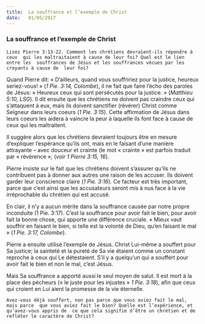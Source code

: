 ```yaml
---
title:  La souffrance et l’exemple de Christ
date:   01/05/2017
---
```


### La souffrance et l’exemple de Christ

`Lisez Pierre 3:13-22. Comment les chrétiens devraient-ils répondre à ceux  qui les maltraitaient à cause de leur foi? Quel est le lien entre les  souffrances de Jésus et les souffrances vécues par les croyants à cause de  leur foi?`

Quand Pierre dit: « D’ailleurs, quand vous souffririez pour la justice, heureux  seriez-vous! » (*1 Pie. 3:14, Colombe*), il ne fait que faire l’écho des paroles de  Jésus: « Heureux ceux qui sont persécutés pour la justice. » (*Matthieu 5:10,  LSG*). Il dit ensuite que les chrétiens ne doivent pas craindre ceux qui  s’attaquent à eux, mais ils doivent sanctifier (révérer) Christ comme Seigneur  dans leurs coeurs (*1 Pie. 3:15*). Cette affirmation de Jésus dans leurs coeurs  les aidera à vaincre la peur à laquelle ils font face à cause de ceux qui les  maltraitent.

Il suggère alors que les chrétiens devraient toujours être en mesure d’expliquer l’espérance qu’ils ont, mais en le faisant d’une manière attrayante  – avec douceur et crainte (le mot « crainte » est parfois traduit par «  révérence »; (*voir 1 Pierre 3:15, 16*). 

Pierre insiste sur le fait que les chrétiens doivent s’assurer qu’ils ne contribuent pas à donner aux autres une raison de les accuser. Ils doivent garder leur conscience claire (*1 Pie. 3:16*). Ce facteur est très important, parce que c’est ainsi que les accusateurs seront mis à nus face à la vie irréprochable du chrétien qui est accusé. 

En clair, il n’y a aucun mérite dans la souffrance causée par notre propre  inconduite (1 Pie. 3:17). C’est la souffrance pour avoir fait le bien, pour avoir  fait la bonne chose, qui apporte une différence cruciale. « Mieux vaut souffrir en faisant le bien, si telle est la volonté de Dieu, qu’en faisant le mal » (*1 Pie. 3:17, Colombe*).

Pierre a ensuite utilisé l’exemple de Jésus. Christ Lui-même a souffert pour Sa  justice; la sainteté et la pureté de Sa vie étaient comme un constant reproche  à ceux qui Le détestaient. S’il y a quelqu’un qui a souffert pour avoir fait le  bien et non le mal, c’est Jésus. 

Mais Sa souffrance a apporté aussi le seul moyen de salut. Il est mort à la  place des pécheurs (« le juste pour les injustes » *1 Pie. 3:18*), afin que ceux  qui croient en Lui aient la promesse de la vie éternelle. 

`Avez-vous déjà souffert, non pas parce que vous aviez fait le mal, mais parce  que vous aviez fait le bien? Quelle est l’expérience, et qu’avez-vous appris de  ce que cela signifie d’être un chrétien et de refléter le caractère de Christ?` 